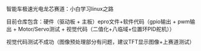 智能车极速光电龙芯赛道：小白学习linux之路

目前仓库包含：硬件（驱动板 + 主板）epro文件+软件代码（gpio输出 + pwm输出 + Motor/Servo测试 + 视觉代码（二值化+八临域+位置环PID舵机））

视觉代码测试不成功（图像预处理部分有问题，建议TFT显示图像+上赛道测试）
